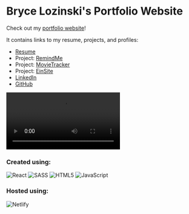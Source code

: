 # Bryce Lozinski's Portfolio Website  

Check out my [portfolio website](https://blozinski.com)!  

It contains links to my resume, projects, and profiles:  
- [Resume](https://github.com/blozinski056/portfolio/files/10376013/Bryce.Lozinski.Resume.pdf)
- Project: [RemindMe](https://www.remindmenotes.com/)
- Project: [MovieTracker](https://www.movietrackerlist.com/)
- Project: [EinSite](https://www.einsiteecomm.com/)
- [LinkedIn](https://www.linkedin.com/in/bryce-lozinski/)
- [GitHub](https://github.com/blozinski056)


![Screenshot 2023-01-09 103959](https://user-images.githubusercontent.com/47436854/211388143-39608276-03ae-4712-a202-68ae7765a672.mp4)  

### Created using:  

![React](https://img.shields.io/badge/react-%2320232a.svg?style=for-the-badge&logo=react&logoColor=%2361DAFB)
![SASS](https://img.shields.io/badge/SASS-hotpink.svg?style=for-the-badge&logo=SASS&logoColor=white)
![HTML5](https://img.shields.io/badge/html5-%23E34F26.svg?style=for-the-badge&logo=html5&logoColor=white)
![JavaScript](https://img.shields.io/badge/javascript-%23323330.svg?style=for-the-badge&logo=javascript&logoColor=%23F7DF1E)  

### Hosted using:  

![Netlify](https://img.shields.io/badge/netlify-%23000000.svg?style=for-the-badge&logo=netlify&logoColor=#00C7B7)
